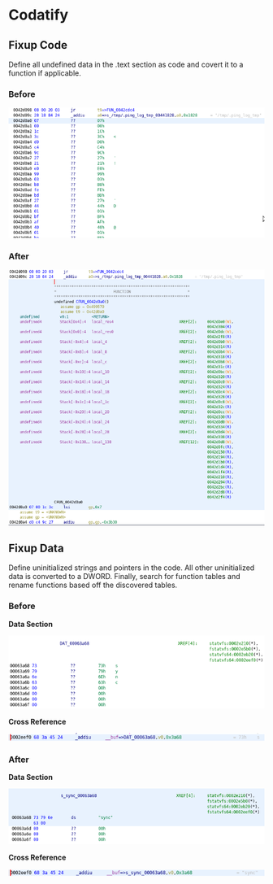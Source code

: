 # Codatify

## Fixup Code 
Define all undefined data in the .text section as code and covert it to a 
function if applicable.

### Before

![Code Before](./img/before_code.png)

### After

![Code After](./img/after_code.png)

## Fixup Data
Define uninitialized strings and pointers in the code. All other uninitialized
data is converted to a DWORD. Finally, search for function tables and rename
functions based off the discovered tables.

### Before 

**Data Section**

![Data Before](./img/before_data.png)

**Cross Reference**

![Xref Before](./img/before_xref.png)

### After

**Data Section**

![Data After](./img/after_data.png)

**Cross Reference**

![Xref Before](./img/after_xref.png)
